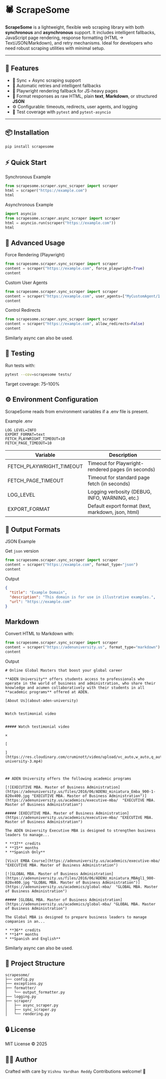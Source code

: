 # 🕷️ ScrapeSome

**ScrapeSome** is a lightweight, flexible web scraping library with both **synchronous** and **asynchronous** support. It includes intelligent fallbacks, JavaScript page rendering, response formatting (HTML → Text/JSON/Markdown), and retry mechanisms. Ideal for developers who need robust scraping utilities with minimal setup.

---

## 🚀 Features

- 🔁 Sync + Async scraping support
- 🔄 Automatic retries and intelligent fallbacks
- 🧪 Playwright rendering fallback for JS-heavy pages
- 📝 Format responses as raw HTML, plain **text**, **Markdown**, or structured **JSON**
- ⚙️ Configurable: timeouts, redirects, user agents, and logging
- 🧪 Test coverage with `pytest` and `pytest-asyncio`

---

## 📦 Installation

```bash
pip install scrapesome
```

## ⚡ Quick Start
Synchronous Example

```python
from scrapesome.scraper.sync_scraper import scraper
html = scraper("https://example.com")
html
```


Asynchronous Example

```python
import asyncio
from scrapesome.scraper.async_scraper import scraper
html = asyncio.run(scraper("https://example.com"))
html
```

## 🧰 Advanced Usage

Force Rendering (Playwright)

```python
from scrapesome.scraper.sync_scraper import scraper
content = scraper("https://example.com", force_playwright=True)
content
```

Custom User Agents

```python
from scrapesome.scraper.sync_scraper import scraper
content = scraper("https://example.com", user_agents=["MyCustomAgent/1.0"])
content
```

Control Redirects

```python
from scrapesome.scraper.sync_scraper import scraper
content = scraper("https://example.com", allow_redirects=False)
content
```

Similarly async can also be used.

## 🧪 Testing
Run tests with:

```bash
pytest --cov=scrapesome tests/
```
Target coverage: 75–100%

## ⚙️ Environment Configuration
ScrapeSome reads from environment variables if a .env file is present.

Example .env

```env
LOG_LEVEL=INFO
EXPORT_FORMAT=text
FETCH_PLAYWRIGHT_TIMEOUT=10
FETCH_PAGE_TIMEOUT=10
```

| Variable                 | Description                                          |
|--------------------------|------------------------------------------------------|
| FETCH_PLAYWRIGHT_TIMEOUT | Timeout for Playwright-rendered pages (in seconds)  |
| FETCH_PAGE_TIMEOUT       | Timeout for standard page fetch (in seconds)        |
| LOG_LEVEL                | Logging verbosity (DEBUG, INFO, WARNING, etc.)      |
| EXPORT_FORMAT            | Default export format (text, markdown, json, html)  |

## 📄 Output Formats

JSON Example

Get `json` version

```python
from scrapesome.scraper.sync_scraper import scraper
content = scraper("https://example.com", format_type="json")
content
```

Output

```json
{
  "title": "Example Domain",
  "description": "This domain is for use in illustrative examples.",
  "url": "https://example.com"
}
```

## Markdown

Convert HTML to Markdown with:

```python
from scrapesome.scraper.sync_scraper import scraper
content = scraper("https://adenuniversity.us", format_type="markdown")
content
```
Output

```text
# Online Global Masters that boost your global career

**ADEN University** offers students access to professionals who operate in the world of business and administration, who share their knowledge and acumen collaboratively with their students in all **academic programs** offered at ADEN.

[About Us](about-aden-university)


Watch testimonial video 


##### Watch testimonial video

×

[

](https://res.cloudinary.com/cruminott/video/upload/vc_auto,w_auto,q_auto,f_auto/adenu/aden-university-3.mp4)



## ADEN University offers the following academic programs

[![EXECUTIVE MBA. Master of Business Administration](https://adenuniversity.us/files/2016/06/ADENU_miniatura_Emba_900-1-820x400.jpg "EXECUTIVE MBA. Master of Business Administration")](https://adenuniversity.us/academics/executive-mba/  "EXECUTIVE MBA. Master of Business Administration")

##### [EXECUTIVE MBA. Master of Business Administration](https://adenuniversity.us/academics/executive-mba/ "EXECUTIVE MBA. Master of Business Administration")

The ADEN University Executive MBA is designed to strengthen business leaders to manage...

* **37** credits
* **15** months
* **Spanish Only**

[Visit EMBA Course](https://adenuniversity.us/academics/executive-mba/ "EXECUTIVE MBA. Master of Business Administration")

[![GLOBAL MBA. Master of Business Administration](https://adenuniversity.us/files/2016/06/ADENU_miniatura_MBAgl1_900-820x400.jpg "GLOBAL MBA. Master of Business Administration")](https://adenuniversity.us/academics/global-mba/  "GLOBAL MBA. Master of Business Administration")

##### [GLOBAL MBA. Master of Business Administration](https://adenuniversity.us/academics/global-mba/ "GLOBAL MBA. Master of Business Administration")

The Global MBA is designed to prepare business leaders to manage companies in an...

* **36** credits
* **14** months
* **Spanish and English**
```

Similarly async can also be used.

## 📁 Project Structure

```text
scrapesome/
├── config.py
├── exceptions.py
├── formatter/
│   └── output_formatter.py
├── logging.py
├── scraper/
│   ├── async_scraper.py
│   ├── sync_scraper.py
│   └── rendering.py
```

## 🔒 License
MIT License © 2025

## 🧑‍💻 Author
Crafted with care by `Vishnu Vardhan Reddy`
Contributions welcome! 🙌
